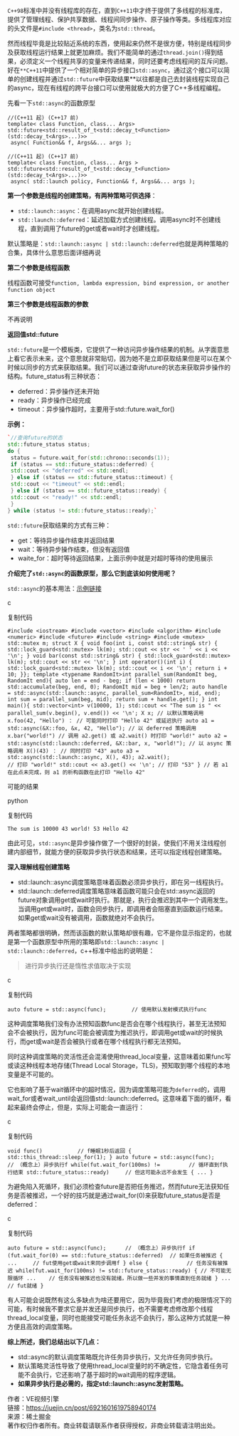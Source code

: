 `C++98`标准中并没有线程库的存在，直到`C++11`中才终于提供了多线程的标准库，提供了管理线程、保护共享数据、线程间同步操作、原子操作等类。多线程库对应的头文件是`#include <thread>`，类名为`std::thread`。

然而线程毕竟是比较贴近系统的东西，使用起来仍然不是很方便，特别是线程同步及获取线程运行结果上就更加麻烦。我们不能简单的通过`thread.join()`得到结果，必须定义一个线程共享的变量来传递结果，同时还要考虑线程间的互斥问题。好在`**C++11`中提供了一个相对简单的异步接口`std::async`，通过这个接口可以简单的创建线程并通过`std::future`中获取结果**以往都是自己去封装线程实现自己的async，现在有线程的跨平台接口可以使用就极大的方便了C++多线程编程。

先看一下`std::async`的函数原型
```
//(C++11 起) (C++17 前)
template< class Function, class... Args>
std::future<std::result_of_t<std::decay_t<Function>(std::decay_t<Args>...)>>
 async( Function&& f, Args&&... args );
 
//(C++11 起) (C++17 前)
template< class Function, class... Args >
std::future<std::result_of_t<std::decay_t<Function>(std::decay_t<Args>...)>>
 async( std::launch policy, Function&& f, Args&&... args );
 ```

**第一个参数是线程的创建策略，有两种策略可供选择**：

-   `std::launch::async`：在调用async就开始创建线程。
-   `std::launch::deferred`：延迟加载方式创建线程。调用async时不创建线程，直到调用了future的get或者wait时才创建线程。

默认策略是：`std::launch::async | std::launch::deferred`也就是两种策略的合集，具体什么意思后面详细再说

**第二个参数是线程函数**

线程函数可接受`function, lambda expression, bind expression, or another function object`

**第三个参数是线程函数的参数**

不再说明

**返回值std::future**

`std::future`是一个模板类，它提供了一种访问异步操作结果的机制。从字面意思上看它表示未来，这个意思就非常贴切，因为她不是立即获取结果但是可以在某个时候以同步的方式来获取结果。我们可以通过查询future的状态来获取异步操作的结构。future_status有三种状态：

-   deferred：异步操作还未开始
-   ready：异步操作已经完成
-   timeout：异步操作超时，主要用于std::future.wait_for()

**示例：**
```cpp
`//查询future的状态
std::future_status status;
do {
 status = future.wait_for(std::chrono::seconds(1));
 if (status == std::future_status::deferred) {
 std::cout << "deferred" << std::endl;
 } else if (status == std::future_status::timeout) {
 std::cout << "timeout" << std::endl;
 } else if (status == std::future_status::ready) {
 std::cout << "ready!" << std::endl;
 }
} while (status != std::future_status::ready);` 
```

`std::future`获取结果的方式有三种：

-   get：等待异步操作结束并返回结果
-   wait：等待异步操作结束，但没有返回值
-   waite_for：超时等待返回结果，上面示例中就是对超时等待的使用展示

**介绍完了`std::async`的函数原型，那么它到底该如何使用呢？**

`std::async`的基本用法：[示例链接](https://link.juejin.cn?target=https%3A%2F%2Fwww.apiref.com%2Fcpp-zh%2Fcpp%2Fthread%2Fasync.html "https://www.apiref.com/cpp-zh/cpp/thread/async.html")

c

复制代码

`#include <iostream>
#include <vector>
#include <algorithm>
#include <numeric>
#include <future>
#include <string>
#include <mutex>
std::mutex m;
struct X {
 void foo(int i, const std::string& str) {
 std::lock_guard<std::mutex> lk(m);
 std::cout << str << ' ' << i << '\n';
 }
 void bar(const std::string& str) {
 std::lock_guard<std::mutex> lk(m);
 std::cout << str << '\n';
 }
 int operator()(int i) {
 std::lock_guard<std::mutex> lk(m);
 std::cout << i << '\n';
 return i + 10;
 }};
template <typename RandomIt>int parallel_sum(RandomIt beg, RandomIt end){
 auto len = end - beg;
 if (len < 1000)
 return std::accumulate(beg, end, 0);
 RandomIt mid = beg + len/2;
 auto handle = std::async(std::launch::async,
 parallel_sum<RandomIt>, mid, end);
 int sum = parallel_sum(beg, mid);
 return sum + handle.get();
}
int main(){
 std::vector<int> v(10000, 1);
 std::cout << "The sum is " << parallel_sum(v.begin(), v.end()) << '\n';
 X x;
 // 以默认策略调用 x.foo(42, "Hello") ：
 // 可能同时打印 "Hello 42" 或延迟执行
 auto a1 = std::async(&X::foo, &x, 42, "Hello");
 // 以 deferred 策略调用 x.bar("world!")
 // 调用 a2.get() 或 a2.wait() 时打印 "world!"
 auto a2 = std::async(std::launch::deferred, &X::bar, x, "world!");
 // 以 async 策略调用 X()(43) ：
 // 同时打印 "43"
 auto a3 = std::async(std::launch::async, X(), 43);
 a2.wait();                     // 打印 "world!"
 std::cout << a3.get() << '\n'; // 打印 "53"
} // 若 a1 在此点未完成，则 a1 的析构函数在此打印 "Hello 42"` 

可能的结果

python

复制代码

`The sum is 10000
43
world!
53
Hello 42` 

由此可见，`std::async`是异步操作做了一个很好的封装，使我们不用关注线程创建内部细节，就能方便的获取异步执行状态和结果，还可以指定线程创建策略。

**深入理解线程创建策略**

-   std::launch::async调度策略意味着函数必须异步执行，即在另一线程执行。
-   std::launch::deferred调度策略意味着函数可能只会在std::async返回的future对象调用get或wait时执行。那就是，执行会推迟到其中一个调用发生。当调用get或wait时，函数会同步执行，即调用者会阻塞直到函数运行结束。如果get或wait没有被调用，函数就绝对不会执行。

两者策略都很明确，然而该函数的默认策略却很有趣，它不是你显示指定的，也就是第一个函数原型中所用的策略即`std::launch::async | std::launch::deferred`，c++标准中给出的说明是：

> 进行异步执行还是惰性求值取决于实现

c

复制代码

`auto future = std::async(func);        // 使用默认发射模式执行func` 

这种调度策略我们没有办法预知函数func是否会在哪个线程执行，甚至无法预知会不会被执行，因为func可能会被调度为推迟执行，即调用get或wait的时候执行，而get或wait是否会被执行或者在哪个线程执行都无法预知。

同时这种调度策略的灵活性还会混淆使用thread_local变量，这意味着如果func写或读这种线程本地存储(Thread Local Storage，TLS)，预知取到哪个线程的本地变量是不可能的。

它也影响了基于wait循环中的超时情况，因为调度策略可能为`deferred`的，调用wait_for或者wait_until会返回值std::launch::deferred。这意味着下面的循环，看起来最终会停止，但是，实际上可能会一直运行：

c

复制代码

`void func()           // f睡眠1秒后返回
{
 std::this_thread::sleep_for(1);
}
auto future = std::async(func);      // （概念上）异步执行f
while(fut.wait_for(100ms) !=         // 循环直到f执行结束
 std::future_status::ready)     // 但这可能永远不会发生
{
 ...
}` 

为避免陷入死循环，我们必须检查future是否把任务推迟，然而future无法获知任务是否被推迟，一个好的技巧就是通过wait_for(0)来获取future_status是否是deferred：

c

复制代码

`auto future = std::async(func);      // （概念上）异步执行f
if (fut.wait_for(0) == std::future_status::deferred)  // 如果任务被推迟
{
 ...     // fut使用get或wait来同步调用f
} else {            // 任务没有被推迟
 while(fut.wait_for(100ms) != std::future_status::ready) { // 不可能无限循环
 ...    // 任务没有被推迟也没有就绪，所以做一些并发的事情直到任务就绪
 }
 ...        // fut就绪
}` 

有人可能会说既然有这么多缺点为啥还要用它，因为毕竟我们考虑的极限情况下的可能，有时候我不要求它是并发还是同步执行，也不需要考虑修改那个线程thread_local变量，同时也能接受可能任务永远不会执行，那么这种方式就是一种方便且高效的调度策略。

**综上所述，我们总结出以下几点：**

-   std::async的默认调度策略既允许任务异步执行，又允许任务同步执行。
-   默认策略灵活性导致了使用thread_local变量时的不确定性，它隐含着任务可能不会执行，它还影响了基于超时的wait调用的程序逻辑。
-   **如果异步执行是必需的，指定std::launch::async发射策略。**

  

作者：VE视频引擎  
链接：https://juejin.cn/post/6921601619758940174  
来源：稀土掘金  
著作权归作者所有。商业转载请联系作者获得授权，非商业转载请注明出处。
<!--stackedit_data:
eyJoaXN0b3J5IjpbLTEyMDAxMTg2MjMsNzMwOTk4MTE2XX0=
-->